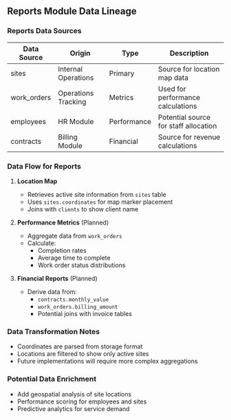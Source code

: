 
## Reports Module Data Lineage

### Reports Data Sources

| Data Source | Origin | Type | Description |
|------------|--------|------|-------------|
| sites | Internal Operations | Primary | Source for location map data |
| work_orders | Operations Tracking | Metrics | Used for performance calculations |
| employees | HR Module | Performance | Potential source for staff allocation |
| contracts | Billing Module | Financial | Source for revenue calculations |

### Data Flow for Reports

1. **Location Map**
   - Retrieves active site information from `sites` table
   - Uses `sites.coordinates` for map marker placement
   - Joins with `clients` to show client name

2. **Performance Metrics** (Planned)
   - Aggregate data from `work_orders`
   - Calculate:
     - Completion rates
     - Average time to complete
     - Work order status distributions

3. **Financial Reports** (Planned)
   - Derive data from:
     - `contracts.monthly_value`
     - `work_orders.billing_amount`
     - Potential joins with invoice tables

### Data Transformation Notes
- Coordinates are parsed from storage format
- Locations are filtered to show only active sites
- Future implementations will require more complex aggregations

### Potential Data Enrichment
- Add geospatial analysis of site locations
- Performance scoring for employees and sites
- Predictive analytics for service demand
